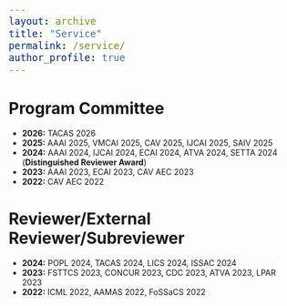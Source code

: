 ```yaml
---
layout: archive
title: "Service"
permalink: /service/
author_profile: true
---
```


<style type="text/css">

body, td {
   font-size: 14px;
}
code.r{
  font-size: 20px;
}
pre {
  font-size: 20px
}
</style>

# Program Committee

- **2026:** TACAS 2026
- **2025:** AAAI 2025, VMCAI 2025, CAV 2025, IJCAI 2025, SAIV 2025
- **2024:** AAAI 2024, IJCAI 2024, ECAI 2024, ATVA 2024, SETTA 2024 (**Distinguished Reviewer Award**)
- **2023:** AAAI 2023, ECAI 2023, CAV AEC 2023
- **2022:** CAV AEC 2022

# Reviewer/External Reviewer/Subreviewer

- **2024:** POPL 2024, TACAS 2024, LICS 2024, ISSAC 2024
- **2023:** FSTTCS 2023, CONCUR 2023, CDC 2023, ATVA 2023, LPAR 2023
- **2022:** ICML 2022, AAMAS 2022, FoSSaCS 2022
